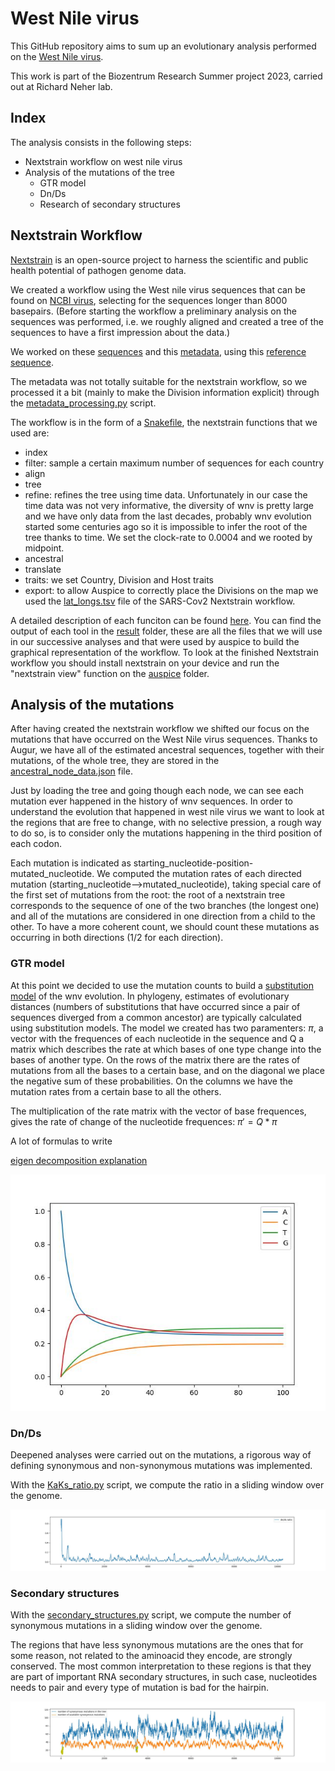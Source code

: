 # West Nile virus

This GitHub repository aims to sum up an evolutionary analysis performed on the [West Nile virus](https://en.wikipedia.org/wiki/West_Nile_virus).

This work is part of the Biozentrum Research Summer project 2023, carried out at Richard Neher lab.

## Index

The analysis consists in the following steps:

- Nextstrain workflow on west nile virus
- Analysis of the mutations of the tree
    - GTR model
    - Dn/Ds
    - Research of secondary structures

## Nextstrain Workflow

[Nextstrain](https://nextstrain.org/) is an open-source project to harness the scientific and public health potential of pathogen genome data.

We created a workflow using the West nile virus sequences that can be found on [NCBI virus](https://www.ncbi.nlm.nih.gov/labs/virus/vssi/#/virus?VirusLineage_ss=Viruses,%20taxid:10239&SeqType_s=Nucleotide), selecting for the sequences longer than 8000 basepairs. (Before starting the workflow a preliminary analysis on the sequences was performed, i.e. we roughly aligned and created a tree of the sequences to have a first impression about the data.)

We worked on these [sequences](wnv/data/sequences.fasta) and this [metadata](wnv/data/metadata.csv), using this [reference sequence](wnv/config/reference.gb).

The metadata was not totally suitable for the nextstrain workflow, so we processed it a bit (mainly to make the Division information explicit) through the [metadata_processing.py](wnv/metadata_processing.py) script.

The workflow is in the form of a [Snakefile](wnv/Snakefile), the nextstrain functions that we used are:

- index
- filter: sample a certain maximum number of sequences for each country
- align
- tree
- refine: refines the tree using time data. Unfortunately in our case the time data was not very informative, the diversity of wnv is pretty large and we have only data from the last decades, probably wnv evolution started some centuries ago so it is impossible to infer the root of the tree thanks to time. We set the clock-rate to 0.0004 and we rooted by midpoint.
- ancestral
- translate
- traits: we set Country, Division and Host traits
- export: to allow Auspice to correctly place the Divisions on the map we used the [lat_longs.tsv](wnv/config/lat_longs.tsv) file of the SARS-Cov2 Nextstrain workflow.

A detailed description of each funciton can be found [here](https://docs.nextstrain.org/projects/augur/en/stable/).
You can find the output of each tool in the [result](wnv/results/) folder, these are all the files that we will use in our successive analyses and that were used by auspice to build the graphical representation of the workflow. To look at the finished Nextstrain workflow you should install nextstrain on your device and run the "nextstrain view" function on the [auspice](wnv/auspice/) folder.

## Analysis of the mutations

After having created the nextstrain workflow we shifted our focus on the mutations that have occurred on the West Nile virus sequences. Thanks to Augur, we have all of the estimated ancestral sequences, together with their mutations, of the whole tree, they are stored in the [ancestral_node_data.json](wnv/results/ancestral_node_data.json) file.

Just by loading the tree and going though each node, we can see each mutation ever happened in the history of wnv sequences. In order to understand the evolution that happened in west nile virus we want to look at the regions that are free to change, with no selective pression, a rough way to do so, is to consider only the mutations happening in the third position of each codon.

Each mutation is indicated as starting_nucleotide-position-mutated_nucleotide. We computed the mutation rates of each directed mutation (starting_nucleotide-->mutated_nucleotide), taking special care of the first set of mutations from the root: the root of a nextstrain tree corresponds to the sequence of one of the two branches (the longest one) and all of the mutations are considered in one direction from a child to the other. To have a more coherent count, we should count these mutations as occurring in both directions (1/2 for each direction).

### GTR model

At this point we decided to use the mutation counts to build a [substitution model](https://en.wikipedia.org/wiki/Substitution_model#:~:text=Substitution%20models%20are%20used%20to,as%20Bayesian%20inference%20in%20phylogeny.) of the wnv evolution. In phylogeny, estimates of evolutionary distances (numbers of substitutions that have occurred since a pair of sequences diverged from a common ancestor) are typically calculated using substitution models. The model we created has two paramenters: $\pi$, a vector with the frequences of each nucleotide in the sequence and Q a matrix which describes the rate at which bases of one type change into the bases of another type.
On the rows of the matrix there are the rates of mutations from all the bases to a certain base, and on the diagonal we place the negative sum of these probabilities. On the columns we have the mutation rates from a certain base to all the others.

The multiplication of the rate matrix with the vector of base frequences, gives the rate of change of the nucleotide frequences: $\pi'=Q*\pi$

A lot of formulas to write

[eigen decomposition explanation](eigen_decomposition.ipynb)

![GTR](images/Figure_3.jpeg)

### Dn/Ds

Deepened analyses were carried out on the mutations, a rigorous way of defining synonymous and non-synonymous mutations was implemented.

With the [KaKs_ratio.py](KaKs_ratio.py) script, we compute the ratio in a sliding window over the genome.

![Dn/Ds](images/Figure_2.jpeg)

### Secondary structures

With the [secondary_structures.py](secondary_structures.py) script, we compute the number of synonymous mutations in a sliding window over the genome.

The regions that have less synonymous mutations are the ones that for some reason, not related to the aminoacid they encode, are strongly conserved. The most common interpretation to these regions is that they are part of important RNA secondary structures, in such case, nucleotides needs to pair and every type of mutation is bad for the hairpin.

![secondary_structures](images/Figure_1.jpeg)

